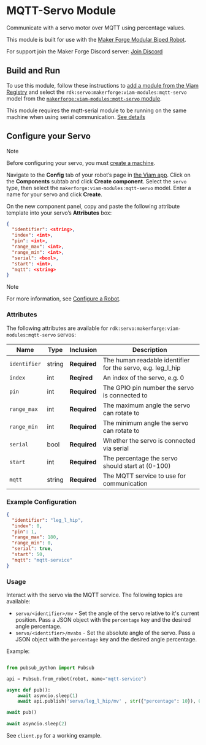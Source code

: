 # MQTT-Servo Module

Communicate with a servo motor over MQTT using percentage values.

This module is built for use with the [Maker Forge Modular Biped Robot](https://github.com/makerforgetech/modular-biped).

For support join the Maker Forge Discord server: [Join Discord](https://bit.ly/makerforge-community)

## Build and Run

To use this module, follow these instructions to [add a module from the Viam Registry](https://docs.viam.com/registry/configure/#add-a-modular-resource-from-the-viam-registry) and select the `rdk:servo:makerforge:viam-modules:mqtt-servo` model from the [`makerforge:viam-modules:mqtt-servo` module](https://app.viam.com/module/rdk/makerforge:viam-modules:mqtt-servo).

This module requires the mqtt-serial module to be running on the same machine when using serial communication. [See details](https://github.com/makerforgetech/viam-modules/tree/main/mqtt-serial)

## Configure your Servo

> [!NOTE]  
> Before configuring your servo, you must [create a machine](https://docs.viam.com/manage/fleet/machines/#add-a-new-machine).

Navigate to the **Config** tab of your robot’s page in [the Viam app](https://app.viam.com/).
Click on the **Components** subtab and click **Create component**.
Select the `servo` type, then select the `makerforge:viam-modules:mqtt-servo` model. 
Enter a name for your servo and click **Create**.

On the new component panel, copy and paste the following attribute template into your servo’s **Attributes** box:

```json
{
  "identifier": <string>,
  "index": <int>,
  "pin": <int>,
  "range_max": <int>,
  "range_min": <int>,
  "serial": <bool>,
  "start": <int>,
  "mqtt": <string>
}
```

> [!NOTE]  
> For more information, see [Configure a Robot](https://docs.viam.com/manage/configuration/).

### Attributes

The following attributes are available for `rdk:servo:makerforge:viam-modules:mqtt-servo` servos:

| Name | Type | Inclusion | Description |
| ---- | ---- | --------- | ----------- |
| `identifier` | string | **Required** |  The human readable identifier for the servo, e.g. leg_l_hip |
| `index` |  int  | **Reqired** |  An index of the servo, e.g. 0 |
| `pin` | int | **Required** | The GPIO pin number the servo is connected to |
| `range_max` | int | **Required** | The maximum angle the servo can rotate to |
| `range_min` | int | **Required** | The minimum angle the servo can rotate to |
| `serial` | bool | **Required** | Whether the servo is connected via serial |
| `start` | int | **Required** | The percentage the servo should start at (0-100) |
| `mqtt` | string | **Required** | The MQTT service to use for communication |

### Example Configuration

```json
{
  "identifier": "leg_l_hip",
  "index": 0,
  "pin": 1,
  "range_max": 180,
  "range_min": 0,
  "serial": true,
  "start": 50,
  "mqtt": "mqtt-service"
}
```

### Usage

Interact with the servo via the MQTT service. The following topics are available:

- `servo/<identifier>/mv` - Set the angle of the servo relative to it's current position. Pass a JSON object with the `percentage` key and the desired angle percentage.
- `servo/<identifier>/mvabs` - Set the absolute angle of the servo. Pass a JSON object with the `percentage` key and the desired angle percentage.

Example:

```python

from pubsub_python import Pubsub

api = Pubsub.from_robot(robot, name="mqtt-service")

async def pub():
    await asyncio.sleep(1)
    await api.publish('servo/leg_l_hip/mv' , str({"percentage": 10}), 0)

await pub()
    
await asyncio.sleep(2)

```

See `client.py` for a working example. 